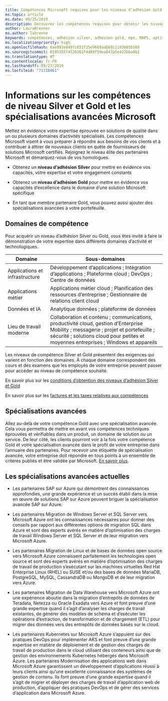```yaml
---
title: Compétences Microsoft requises pour les niveaux d’adhésion Gold et Silver | Espace partenaires
ms.topic: article
ms.date: 09/25/2019
description: Découvrez les compétences requises pour obtenir les niveaux d’adhésion Gold ou Silver.
author: LauraBrenner
ms.author: labrenne
keywords: compétences, adhésion silver, adhésion gold, mpn, MAPS, aptitude, Microsoft Partner Network, adhésion au réseau, spécialisations avancées
ms.localizationpriority: high
ms.openlocfilehash: 6ae993e049fc651f15e9669aab68c2183085b308
ms.sourcegitcommit: 0195355f4526362f4d89f59ea643a5e422b6a9b2
ms.translationtype: HT
ms.contentlocale: fr-FR
ms.lasthandoff: 09/27/2019
ms.locfileid: "71318861"
---
```

# <a name="information-about-microsoft-silver-and-gold-competencies-and-advanced-specializations"></a>Informations sur les compétences de niveau Silver et Gold et les spécialisations avancées Microsoft


Mettez en évidence votre expertise éprouvée en solutions de qualité dans un ou plusieurs domaines d’activités spécialisés. Les compétences Microsoft visent à vous préparer à répondre aux besoins de vos clients et à contribuer à attirer de nouveaux clients en quête de fournisseurs de solutions Microsoft certifiés. Rejoignez le niveau élite des partenaires Microsoft et démarquez-vous de vos homologues.

- Obtenez un **niveau d’adhésion Silver** pour mettre en évidence vos capacités, votre expertise et votre engagement constants

- Obtenez un **niveau d’adhésion Gold** pour mettre en évidence vos capacités d’excellence dans le domaine d’une solution Microsoft spécifique

- En tant que membre partenaire Gold, vous pouvez aussi ajouter des spécialisations avancées à votre portefeuille.

## <a name="competency-areas"></a>Domaines de compétence

Pour acquérir un niveau d’adhésion Silver ou Gold, vous êtes invité à faire la démonstration de votre expertise dans différents domaines d’activité et technologiques.

|**Domaine**            |**Sous-domaines**                    |
|--------------------|--------------------------------|
|Applications et infrastructure|Développement d’applications ; Intégration d’applications ; Plateforme cloud ; DevOps ; Centre de données|
|Applications métier |Applications métier cloud ; Planification des ressources d’entreprise ; Gestionnaire de relations client cloud|
|Données et IA|Analytique données ; plateforme de données|
|Lieu de travail moderne| Collaboration et contenu ; communications, productivité cloud, gestion d’Enterprise Mobility ; messagerie ; projet et portefeuille ; sécurité ; solutions cloud pour petites et moyennes entreprises ; Windows et appareils|

Les niveaux de compétence Silver et Gold présentent des exigences qui varient en fonction des domaines. À chaque domaine correspondent des cours et des examens que les employés de votre entreprise peuvent passer pour accéder au niveau de compétence souhaité.


En savoir plus sur les [conditions d’obtention des niveaux d’adhésion Silver et Gold](https://partner.microsoft.com/membership/competencies)

En savoir plus sur les [factures et les taxes relatives aux compétences](mpn-view-print-maps-invoice.md)

## <a name="advanced-specializations"></a>Spécialisations avancées

Allez au-delà de votre compétence Gold avec une spécialisation avancée. Cela vous permettra de mettre en avant vos compétences techniques éprouvées et vérifiables dans un produit, un domaine de solution ou un service. De leur côté, les clients pourront voir à la fois votre compétence Gold et votre spécialisation avancée dans le profil de votre entreprise dans l’annuaire des partenaires. Pour recevoir une étiquette de spécialisation avancée, votre entreprise doit répondre en tous points à un ensemble de critères publiés et être validée par Microsoft. [En savoir plus](https://partner.microsoft.com/membership/competencies#tab-content-2). 

## <a name="the-current-advanced-specializations"></a>Les spécialisations avancées actuelles

- Les partenaires SAP sur Azure qui démontrent des connaissances approfondies, une grande expérience et un succès établi dans la mise en œuvre de solutions SAP sur Azure peuvent briguer la spécialisation avancée SAP sur Azure.

- Les partenaires Migration de Windows Server et SQL Server vers Microsoft Azure ont les connaissances nécessaires pour donner des conseils par rapport aux différentes options de migration SQL dans Azure et sont des experts avérés en matière d’optimisation des charges de travail Windows Server et SQL Server et de leur migration vers Microsoft Azure. 

- Les partenaires Migration de Linux et de bases de données open source vers Microsoft Azure connaissent parfaitement les technologies open source et sont des experts avérés en matière d’optimisation des charges de travail de production s’exécutant sur les machines virtuelles Red Hat Enterprise Linux (RHEL) ou SUSE et/ou des bases de données MariaDB, PostgreSQL, MySQL, CassandraDB ou MongoDB et de leur migration vers Azure.

- Les partenaires Migration de Data Warehouse vers Microsoft Azure ont une expérience aboutie dans la migration d’entrepôts de données de Teradata, Netezza ou Oracle Exadata vers Azure et font preuve d’une grande expertise quand il s’agit d’analyser les charges de travail existantes, de générer des modèles de schéma et d’exécuter les opérations d’extraction, de transformation et de chargement (ETL) pour migrer des données vers des entrepôts de données basés sur le cloud.

- Les partenaires Kubernetes sur Microsoft Azure s’appuient sur des pratiques DevOps pour implémenter AKS et font preuve d’une grande expertise en matière de déploiement et de gestion des charges de travail de production dans le cloud utilisant des conteneurs ainsi que de gestion des environnements Kubernetes hébergés dans Microsoft Azure.
Les partenaires Modernisation des applications web dans Microsoft Azure garantissent un développement d’applications réussi à leurs clients ainsi qu’une excellente connaissance des systèmes de gestion de contenu. Ils font preuve d’une grande expertise quand il s’agit de migrer et déployer des charges de travail d’application web de production, d’appliquer des pratiques DevOps et de gérer des services d’application dans Microsoft Azure.